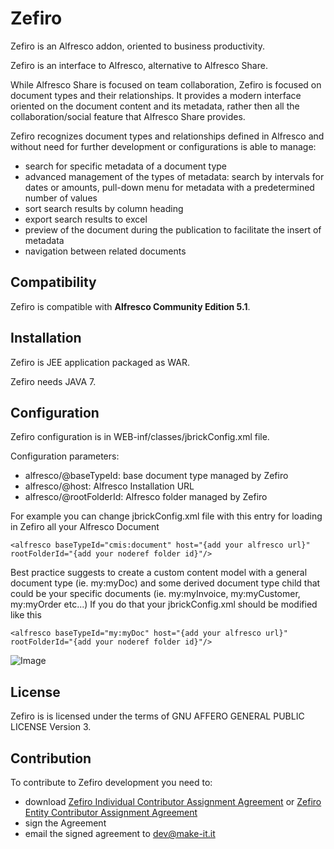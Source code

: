 # Zefiro

Zefiro is an Alfresco addon, oriented to business productivity.

Zefiro is an interface to Alfresco, alternative to Alfresco Share. 

While Alfresco Share is focused on team collaboration, Zefiro is focused on document types and their relationships.
It provides a modern interface oriented on the document content and its metadata, rather then all the collaboration/social feature that Alfresco Share provides.

Zefiro recognizes document types and relationships defined in Alfresco and without need for further development or configurations is able to manage:
* search for specific metadata of a document type
* advanced management of the types of metadata: search by intervals for dates or amounts, pull-down menu for metadata with a predetermined number of values
* sort search results by column heading
* export search results to excel
* preview of the document during the publication to facilitate the insert of metadata
* navigation between related documents 

## Compatibility

Zefiro is compatible with **Alfresco Community Edition 5.1**.

## Installation

Zefiro is JEE application packaged as WAR.

Zefiro needs JAVA 7.

## Configuration

Zefiro configuration is in WEB-inf/classes/jbrickConfig.xml file.

Configuration parameters:
* alfresco/@baseTypeId: base document type managed by Zefiro
* alfresco/@host: Alfresco Installation URL
* alfresco/@rootFolderId: Alfresco folder managed by Zefiro

For example you can change jbrickConfig.xml file with this entry for loading in Zefiro all your Alfresco Document
```
<alfresco baseTypeId="cmis:document" host="{add your alfresco url}" rootFolderId="{add your noderef folder id}"/>
```

Best practice suggests to create a custom content model with a general document type (ie. my:myDoc) and some derived document type child that could be your specific documents (ie. my:myInvoice, my:myCustomer, my:myOrder etc...)
If you do that your jbrickConfig.xml should be modified like this
```
<alfresco baseTypeId="my:myDoc" host="{add your alfresco url}" rootFolderId="{add your noderef folder id}"/>
```

![Image](http://i.imgur.com/wjE3BDp.png)


## License

Zefiro is is licensed under the terms of GNU AFFERO GENERAL PUBLIC LICENSE Version 3.

## Contribution

To contribute to Zefiro development you need to:
* download [Zefiro Individual Contributor Assignment Agreement](https://github.com/MakeITBologna/zefiro/blob/master/Zefiro-Individual-Contributor-Assignment-Agreement.pdf) or [Zefiro Entity Contributor Assignment Agreement](https://github.com/MakeITBologna/zefiro/blob/master/Zefiro-Entity-Contributor-Assignment-Agreement.pdf)
* sign the Agreement
* email the signed agreement to dev@make-it.it







